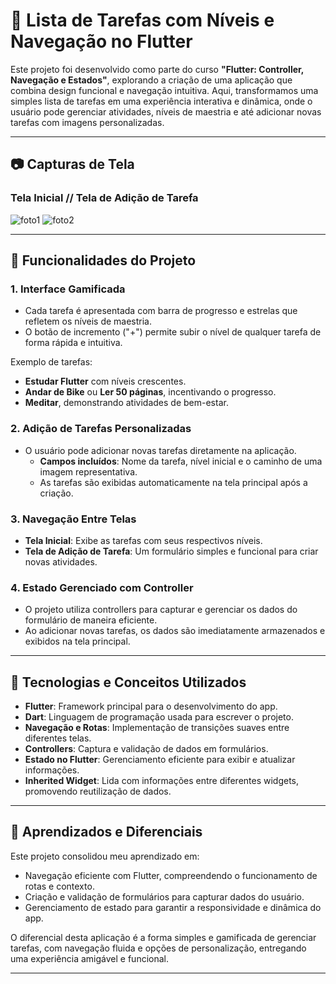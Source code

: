# 📱 Lista de Tarefas com Níveis e Navegação no Flutter

Este projeto foi desenvolvido como parte do curso **"Flutter: Controller, Navegação e Estados"**, explorando a criação de uma aplicação que combina design funcional e navegação intuitiva. Aqui, transformamos uma simples lista de tarefas em uma experiência interativa e dinâmica, onde o usuário pode gerenciar atividades, níveis de maestria e até adicionar novas tarefas com imagens personalizadas.

---
## 📷 Capturas de Tela

### Tela Inicial // Tela de Adição de Tarefa
![foto1](https://github.com/user-attachments/assets/d54539bf-b57b-4dd2-b708-5e2b00b034b8)
![foto2](https://github.com/user-attachments/assets/6e8db052-fe8f-443a-bbb8-1196c28cf60f)

---

## 🎨 Funcionalidades do Projeto

### 1. **Interface Gamificada**
- Cada tarefa é apresentada com barra de progresso e estrelas que refletem os níveis de maestria.
- O botão de incremento ("+") permite subir o nível de qualquer tarefa de forma rápida e intuitiva.
  
Exemplo de tarefas:
- **Estudar Flutter** com níveis crescentes.
- **Andar de Bike** ou **Ler 50 páginas**, incentivando o progresso.
- **Meditar**, demonstrando atividades de bem-estar.

### 2. **Adição de Tarefas Personalizadas**
- O usuário pode adicionar novas tarefas diretamente na aplicação.  
  - **Campos incluídos**: Nome da tarefa, nível inicial e o caminho de uma imagem representativa.
  - As tarefas são exibidas automaticamente na tela principal após a criação.

### 3. **Navegação Entre Telas**
- **Tela Inicial**: Exibe as tarefas com seus respectivos níveis.  
- **Tela de Adição de Tarefa**: Um formulário simples e funcional para criar novas atividades.

### 4. **Estado Gerenciado com Controller**
- O projeto utiliza controllers para capturar e gerenciar os dados do formulário de maneira eficiente.
- Ao adicionar novas tarefas, os dados são imediatamente armazenados e exibidos na tela principal.

---

## 🔧 Tecnologias e Conceitos Utilizados

- **Flutter**: Framework principal para o desenvolvimento do app.  
- **Dart**: Linguagem de programação usada para escrever o projeto.  
- **Navegação e Rotas**: Implementação de transições suaves entre diferentes telas.  
- **Controllers**: Captura e validação de dados em formulários.  
- **Estado no Flutter**: Gerenciamento eficiente para exibir e atualizar informações.  
- **Inherited Widget**: Lida com informações entre diferentes widgets, promovendo reutilização de dados.

---

## 🌟 Aprendizados e Diferenciais

Este projeto consolidou meu aprendizado em:
- Navegação eficiente com Flutter, compreendendo o funcionamento de rotas e contexto.
- Criação e validação de formulários para capturar dados do usuário.
- Gerenciamento de estado para garantir a responsividade e dinâmica do app.

O diferencial desta aplicação é a forma simples e gamificada de gerenciar tarefas, com navegação fluida e opções de personalização, entregando uma experiência amigável e funcional.

---
